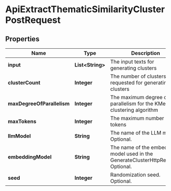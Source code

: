 

# ApiExtractThematicSimilarityClusterPostRequest


## Properties

| Name | Type | Description | Notes |
|------------ | ------------- | ------------- | -------------|
|**input** | **List&lt;String&gt;** | The input texts for generating clusters |  |
|**clusterCount** | **Integer** | The number of clusters requested for generating clusters |  |
|**maxDegreeOfParallelism** | **Integer** | The maximum degree of parallelism for the KMeans clustering algorithm |  [optional] |
|**maxTokens** | **Integer** | The maximum number of tokens |  [optional] |
|**llmModel** | **String** | The name of the LLM model. Optional. |  [optional] |
|**embeddingModel** | **String** | The name of the embedding model used in the GenerateClusterHttpRequest. Optional. |  [optional] |
|**seed** | **Integer** | Randomization seed. Optional. |  [optional] |



